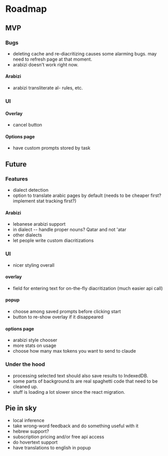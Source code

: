 # Roadmap

## MVP

### Bugs
- deleting cache and re-diacritizing causes some alarming bugs. may need to refresh page at that moment.
- arabizi doesn't work right now.

#### Arabizi

- arabizi transliterate al- rules, etc.

### UI

#### Overlay

- cancel button

#### Options page

- have custom prompts stored by task

## Future

### Features

- dialect detection
- option to translate arabic pages by default (needs to be cheaper first? implement stat tracking first?)

#### Arabizi

- lebanese arabizi support
- in dialect -- handle proper nouns? Qatar and not 'atar
- other dialects
- let people write custom diacritizations

### UI

- nicer styling overall

#### overlay

- field for entering text for on-the-fly diacritization (much easier api call)

#### popup

- choose among saved prompts before clicking start
- button to re-show overlay if it disappeared

#### options page

- arabizi style chooser
- more stats on usage
- choose how many max tokens you want to send to claude

### Under the hood

- processing selected text should also save results to IndexedDB.
- some parts of background.ts are real spaghetti code that need to be cleaned up.
- stuff is loading a lot slower since the react migration.

## Pie in sky

- local inference
- take wrong-word feedback and do something useful with it
- hebrew support?
- subscription pricing and/or free api access
- do hovertext support
- have translations to english in popup